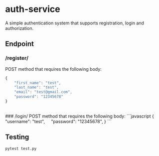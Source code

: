 # auth-service
A simple authentication system that supports registration, login and authorization.

## Endpoint
### /register/
POST method that requires the following body:
```javascript
{
    "first_name": "test",
    "last_name": "test",
    "email": "test@gmail.com",
    "password": "12345678"
}
```
<br/>
### /login/
POST method that requires the following body:
```javascript
{
    "username": "test",
    "password": "12345678",
}
```

## Testing
```bash
pytest test.py
```
